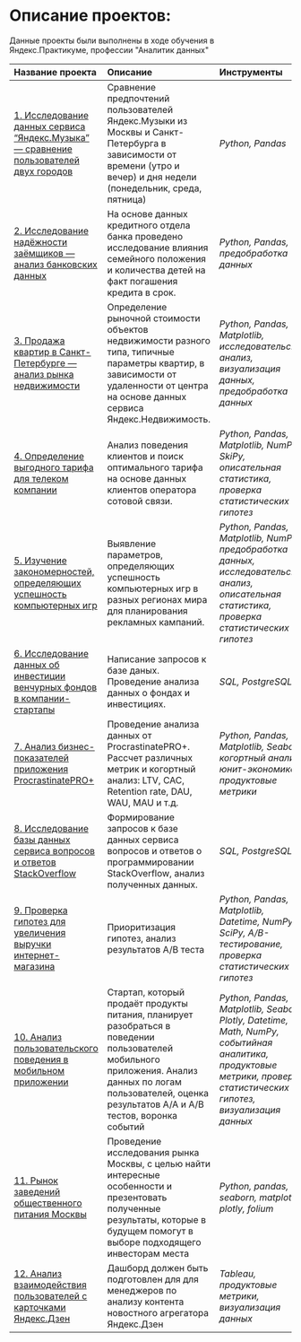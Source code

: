 # Описание проектов:

Данные проекты были выполнены в ходе обучения в Яндекс.Практикуме, профессии "Аналитик данных"

| Название проекта | Описание | Инструменты | 
| :---------------------- | :---------------------- | :---------------------- |
| [1. Исследование данных сервиса “Яндекс.Музыка” — сравнение пользователей двух городов](https://github.com/o-soboleva/projects_practicum_repo/blob/bd6493b035595548c097544cac5f3a62479babb5/01%20-%20%D0%91%D0%B0%D0%B7%D0%BE%D0%B2%D1%8B%D0%B9%20Python/big_city_music_pr_1.ipynb) | Сравнение предпочтений пользователей Яндекс.Музыки из Москвы и Санкт-Петербурга в зависимости от времени (утро и вечер) и дня недели (понедельник, среда, пятница)| *Python, Pandas* |
| [2. Исследование надёжности заёмщиков — анализ банковских данных](https://github.com/o-soboleva/projects_practicum_repo/blob/bd6493b035595548c097544cac5f3a62479babb5/02%20-%20%D0%9F%D1%80%D0%B5%D0%B4%D0%BE%D0%B1%D1%80%D0%B0%D0%B1%D0%BE%D1%82%D0%BA%D0%B0%20%D0%B4%D0%B0%D0%BD%D0%BD%D1%8B%D1%85/reliability_of_bank_borrowers_pr_2.ipynb) |На основе данных кредитного отдела банка проведено исследование влияния семейного положения и количества детей на факт погашения кредита в срок.| *Python, Pandas, предобработка данных* |
|[3. Продажа квартир в Санкт-Петербурге — анализ рынка недвижимости](https://github.com/o-soboleva/projects_practicum_repo/blob/520f43a2a964472b9ede1807169db14f37bfd023/03%20-%20%D0%98%D1%81%D1%81%D0%BB%D0%B5%D0%B4%D0%BE%D0%B2%D0%B0%D1%82%D0%B5%D0%BB%D1%8C%D1%81%D0%BA%D0%B8%D0%B9%20%D0%B0%D0%BD%D0%B0%D0%BB%D0%B8%D0%B7%20%D0%B4%D0%B0%D0%BD%D0%BD%D1%8B%D1%85/apartment_sales_analysis_pr3.ipynb)|Определение рыночной стоимости объектов недвижимости разного типа, типичные параметры квартир, в зависимости от удаленности от центра на основе данных сервиса Яндекс.Недвижимость.| *Python, Pandas, Matplotlib, исследовательский анализ, визуализация данных, предобработка данных* |
|[4. Определение выгодного тарифа для телеком компании]() |Анализ поведения клиентов и поиск оптимального тарифа на основе данных клиентов оператора сотовой связи.| *Python, Pandas, Matplotlib, NumPy, SkiPy, описательная статистика, проверка статистических гипотез* |
|[5. Изучение закономерностей, определяющих успешность компьютерных игр](https://github.com/o-soboleva/projects_practicum_repo/blob/c57dc7901e90abca320859b3bea20116f6c246cc/05%20-%20%D0%A1%D0%B1%D0%BE%D1%80%D0%BD%D1%8B%D0%B9%20%D0%BF%D1%80%D0%BE%D0%B5%D0%BA%D1%82%201/computer_games_analysis.ipynb)| Выявление параметров, определяющих успешность компьютерных игр в разных регионах мира  для планирования рекламных кампаний. | *Python, Pandas, Matplotlib, NumPy,  предобработка данных, исследовательский анализ, описательная статистика, проверка статистических гипотез* |
|[6. Исследование данных об инвестиции венчурных фондов в компании-стартапы]()|Написание запросов к базе даных. Проведение анализа данных о фондах и инвестициях. | *SQL, PostgreSQL* |
|[7. Анализ бизнес-показателей приложения ProcrastinatePRO+]()|Проведение анализа данных от ProcrastinatePRO+. Рассчет различных метрик и когортный анализ: LTV, CAC, Retention rate, DAU, WAU, MAU и т.д.| *Python, Pandas, Matplotlib, Seaborn, когортный анализ, юнит-экономика, продуктовые метрики* |
|[8. Исследование базы данных сервиса вопросов и ответов StackOverflow]()| Формирование запросов к базе данных сервиса вопросов и ответов о программировании StackOverflow, анализ полученных данных. |*SQL, PostgreSQL*|
|[9. Проверка гипотез для увеличения выручки интернет-магазина]() | Приоритизация гипотез, анализ результатов А/В теста | *Python, Pandas, Matplotlib, Datetime, NumPy, SciPy, А/В-тестирование, проверка статистических гипотез* |
|[10.  Анализ пользовательского поведения в мобильном приложении]() | Стартап, который продаёт продукты питания, планирует разобраться в поведении пользователей мобильного приложения. Анализ данных по логам пользователей, оценка результатов А/А и А/В тестов, воронка событий | *Python, Pandas, Matplotlib, Seaborn, Plotly, Datetime, Math, NumPy, событийная аналитика, продуктовые метрики, проверка статистических гипотез, визуализация данных* |
|[11.  Рынок заведений общественного питания Москвы]() |  Проведение исследования рынка Москвы, с целью найти интересные особенности и презентовать полученные результаты, которые в будущем помогут в выборе подходящего инвесторам места | *Python, pandas, seaborn, matplotlib, plotly, folium* |
|[12.  Анализ взаимодействия пользователей с карточками Яндекс.Дзен](https://github.com/o-soboleva/projects_practicum_repo/tree/main/12%20-%20%D0%90%D0%B2%D1%82%D0%BE%D0%BC%D0%B0%D1%82%D0%B8%D0%B7%D0%B0%D1%86%D0%B8%D1%8F) | Дашборд должен быть подготовлен для для менеджеров по анализу контента новостного агрегатора Яндекс.Дзен | *Tableau, продуктовые метрики, визуализация данных* |
